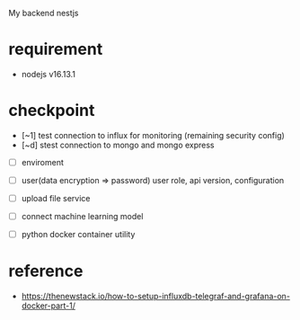 My backend nestjs
# requirement
- nodejs v16.13.1

# checkpoint
- [~1] test connection to influx for monitoring (remaining security config)
- [~d] stest connection to mongo and mongo express
- [ ] enviroment 
- [ ] user(data encryption => password) user role, api version, configuration
- [ ] upload file service
- [ ] connect machine learning model
- [ ] python docker container utility


# reference
- https://thenewstack.io/how-to-setup-influxdb-telegraf-and-grafana-on-docker-part-1/